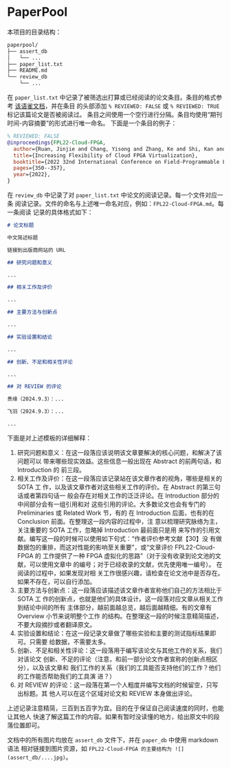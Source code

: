 # PaperPool

本项目的目录结构：

```bash
paperpool/
├── assert_db
│   └── ...
├── paper_list.txt
├── README.md
└── review_db
    └── ...
```

在 `paper_list.txt` 中记录了被筛选出打算或已经阅读的论文条目。条目的格式参考
[该语雀文档](https://serve.yuque.com/mora7e/is769v/ktw12d2c5s9c04mf)，并在条目
的头部添加 `% REVIEWED: FALSE` 或 `% REVIEWED: TRUE` 标记该篇论文是否被阅读过。
条目之间使用一个空行进行分隔。条目均使用“期刊时间-内容摘要”的形式进行唯一命名。
下面是一个条目的例子：

``` bibtex
% REVIEWED: FALSE
@inproceedings{FPL22-Cloud-FPGA,
  author={Ruan, Jinjie and Chang, Yisong and Zhang, Ke and Shi, Kan and Chen, Mingyu and Bao, Yungang},
  title={Increasing Flexibility of Cloud FPGA Virtualization},
  booktitle={2022 32nd International Conference on Field-Programmable Logic and Applications (FPL)},
  pages={350--357},
  year={2022},
}
```

在 `review_db` 中记录了对 `paper_list.txt` 中论文的阅读记录。每一个文件对应一条
阅读记录。文件的命名与上述唯一命名对应，例如：`FPL22-Cloud-FPGA.md`。每一条阅读
记录的具体格式如下：

``` markdown
# 论文标题

中文简述标题

链接到出版商网站的 URL

## 研究问题和意义

...

## 相关工作及评价

...

## 主要方法与创新点

...

## 实验设置和结论

...

## 创新、不足和相关性评论

...

## 对 REVIEW 的评论

贵缘（2024.9.3）：...

飞羽（2024.9.3）：...

...
```

下面是对上述模板的详细解释：
1. 研究问题和意义：在这一段落应该说明该文章要解决的核心问题，和解决了该问题可以
   带来哪些现实效益。这些信息一般出现在 Abstract 的前两句话，和 Introduction 的
   前三段。
2. 相关工作及评价：在这一段落应该记录站在该文章作者的视角，哪些是相关的 SOTA 工
   作，以及该文章作者对这些相关工作的评价。在 Abstract 的第三句话或者第四句话一
   般会存在对相关工作的泛泛评论。在 Introduction 部分的中间部分会有一组引用和对
   这些引用的评论。大多数论文也会有专门的 Preliminaries 或 Related Work 节，有的
   在 Introduction 后面，也有的在 Conclusion 前面。在整理这一段内容的过程中，注
   意以梳理研究脉络为主，关注重要的 SOTA 工作，忽略掉 Introduction 最前面只是用
   来写作的引用文献。编写这一段的时候可以使用如下句式：“作者评价参考文献【30】没
   有做数据包的重排，而这对性能的影响至关重要”，或“文章评价 FPL22-Cloud-FPGA 的
   工作提供了一种 FPGA 虚拟化的思路”（对于没有收录到论文池的文献，可以使用文章中
   的编号；对于已经收录的文献，优先使用唯一编号）。 在阅读的过程中，如果发现对相
   关工作很感兴趣，请检查在论文池中是否存在。如果不存在，可以自行添加。
3. 主要方法与创新点：这一段落应该描述该文章作者宣称他们自己的方法相比于 SOTA 工
   作的创新点，也就是他们的具体设计。这一段落对应文章从相关工作到结论中间的所有
   主体部分，越前面越总览，越后面越精细。有的文章有 Overview 小节来说明整个工作
   的结构。在整理这一段的时候注意精简描述，不要大段摘抄或者翻译原文。
4. 实验设置和结论：在这一段记录文章做了哪些实验和主要的测试指标结果即可。只需要
   给数据，不需要太多。
5. 创新、不足和相关性评论：这一段落用于编写该论文与其他工作的关系，我们对该论文
   创新、不足的评论（注意，和前一部分论文作者宣称的创新点相区分），以及该文章和
   我们工作的关系（我们的工具能否支持他们的工作？他们的工作能否帮助我们的工具演
   进？）
6. 对 REVIEW 的评论：这一段落在第一个人粗度并编写文档的时候留空，只写出标题。其
   他人可以在这个区域对论文和 REVIEW 本身做出评论。

上述记录注意精简，三百到五百字为宜。目的在于保证自己阅读速度的同时，也能让其他人
快速了解这篇工作的内容。如果有暂时没读懂的地方，给出原文中的段落位置即可。

文档中的所有图片均放在 `assert_db` 文件下，并在 `paper_db` 中使用 markdown 语法
相对链接到图片资源，如 `FPL22-Cloud-FPGA 的主要结构为 ![](assert_db/....jpg)`。
